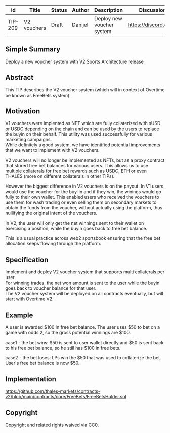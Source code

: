 | id | Title | Status | Author | Description | Discussions to | Created |
| ----------- | ----------- | ----------- | ----------- | ----------- | ----------- | ----------- |
| TIP-209 | V2 vouchers| Draft | Danijel | Deploy new voucher system| https://discord.gg/thales | 2024-05-20


## Simple Summary

Deploy a new voucher system with V2 Sports Architecture release

## Abstract

This TIP describes the V2 voucher system (which will in context of Overtime be known as FreeBets system).

## Motivation
V1 vouchers were implented as NFT which are fully collaterized with sUSD or USDC depending on the chain and can be used by the users to replace the buyin on their behalf. This utility was used successfully for various marketing campaigns.  
While definitely a good system, we have identified potential improvements that we want to implement with V2 vouchers.  

V2 vouchers will no longer be implemented as NFTs, but as a proxy contract that stored free bet balances for various users. This allows us to use multiple collaterals for free bet rewards such as USDC, ETH or even THALES (more on different collaterals in other TIPs).  

However the biggest difference in V2 vouchers is on the payout. In V1 users would use the voucher for the buy-in and if they win, the winings would go fully to their own wallet. This enabled users who received the vouchers to use them for wash trading or even selling them on secondary markets to obtain the funds from the voucher, without actually using the platform, thus nullifying the original intent of the vouchers.  

In V2, the user will only get the net winnings sent to their wallet on exercising a position, while the buyin goes back to free bet balance.  

This is a usual practice across web2 sportsbook ensuring that the free bet allocation keeps flowing through the platform.      

## Specification 

Implement and deploy V2 voucher system that supports multi collaterals per user.  
For winning trades, the net won amount is sent to the user while the buyin goes back to voucher balance for that user.  
The V2 voucher system will be deployed on all contracts eventually, but will start with Overtime V2.  

## Example  
A user is awarded $100 in free bet balance. The user uses $50 to bet on a game with odds 2, so the gross potential winnings are $100.

case1 - the bet wins:
  $50 is sent to user wallet directly and $50 is sent back to his free bet balance, so he still has $100 in free bets.
  
case2 - the bet loses: 
  LPs win the $50 that was used to collaterize the bet.
  User's free bet balance is now $50.

## Implementation

https://github.com/thales-markets/contracts-v2/blob/main/contracts/core/FreeBets/FreeBetsHolder.sol

## Copyright
 
Copyright and related rights waived via CC0.
